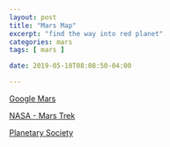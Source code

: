 ```yaml
---
layout: post
title: "Mars Map"
excerpt: "find the way into red planet"
categories: mars
tags: [ mars ]

date: 2019-05-18T08:08:50-04:00

---
```



[Google Mars](https://www.google.com/mars/)

[NASA - Mars Trek](https://trek.nasa.gov/mars/)

[Planetary Society](http://www.planetary.org/multimedia/space-images/mars/map-mars-major-features.html)
